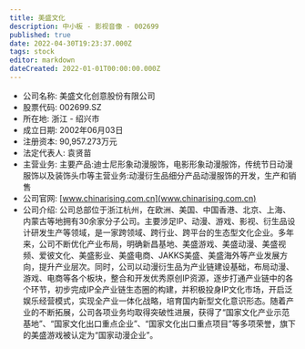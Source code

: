 ```yaml
---
title: 美盛文化
description: 中小板 - 影视音像 - 002699
published: true
date: 2022-04-30T19:23:37.000Z
tags: stock
editor: markdown
dateCreated: 2022-01-01T00:00:00.000Z
---
```


- 公司名称: 美盛文化创意股份有限公司
- 股票代码: 002699.SZ
- 所在地: 浙江 - 绍兴市
- 成立日期: 2002年06月03日
- 注册资本: 90,957.273万元
- 法定代表人: 袁贤苗
- 主营业务: 主要产品:迪士尼形象动漫服饰，电影形象动漫服饰，传统节日动漫服饰以及装饰头巾等主营业务:动漫衍生品细分产品动漫服饰的开发，生产和销售
- 公司官网: [www.chinarising.com.cn](www.chinarising.com.cn)
- 公司介绍: 公司总部位于浙江杭州，在欧洲、美国、中国香港、北京、上海、内蒙古等地拥有30余家分子公司。主要涉足IP、动漫、游戏、影视、衍生品设计研发生产等领域，是一家跨领域、跨行业、跨平台的生态型文化企业。多年来，公司不断优化产业布局，明确新昌基地、美盛游戏、美盛动漫、美盛视频、爱彼文化、美盛影业、美盛电商、JAKKS美盛、美盛海外等产业发展方向，提升产业层次。同时，公司以动漫衍生品为产业链建设基础，布局动漫、游戏、电商等各个板块，整合和开发优秀原创IP资源，逐步打通产业链中的各个环节，初步完成IP全产业链生态圈的构建，并积极投身IP文化市场，开启泛娱乐经营模式，实现全产业一体化战略，培育国内新型文化意识形态。随着产业的不断拓展，公司各项业务均取得突破性进展，获得了“国家文化产业示范基地”、“国家文化出口重点企业”、“国家文化出口重点项目”等多项荣誉，旗下的美盛游戏被认定为“国家动漫企业”。


